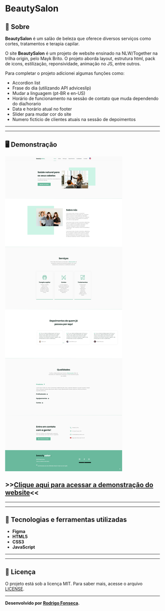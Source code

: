 # BeautySalon



## 📝 Sobre

**BeautySalon** é um salão de beleza que oferece diversos serviços como cortes, tratamentos e terapia capilar.
  
O site **BeautySalon** é um projeto de website ensinado na NLW/Together na trilha origin, pelo Mayk Brito. O projeto aborda layout, estrutura html, pack de icons, estilização, reponsividade, animação no JS, entre outros.

Para completar o projeto adicionei algumas funções como: 
- Accordion list 
- Frase do dia (utilizando API adviceslip)
- Mudar a linguagem (pt-BR e en-US)
- Horário de funcionamento na sessão de contato que muda dependendo do dia/horario
- Data e horário atual no footer
- Slider para mudar cor do site
- Numero ficticio de clientes atuais na sessão de depoimentos

---------
---------

## 🖥️ Demonstração
[![BeautySalon](screencapture-127-0-0-1-5500-2021-09-03-22_18_41.png "Clique para acessar o projeto")](https://beautysalon-seven.vercel.app/ "Clique para acessar o projeto")  


## >>**[Clique aqui para acessar a demonstração do website](https://beautysalon-seven.vercel.app/)**<<


----------
----------



## 🚀 Tecnologias e ferramentas utilizadas

- **Figma**
- **HTML5**
- **CSS3**
- **JavaScript**

----
----

## 📝 Licença

O projeto está sob a licença MIT. Para saber mais, acesse o arquivo [LICENSE](https://github.com/RodrigoFonsecaG/bikcraft/blob/main/LICENSE).

---

**Desenvolvido por [Rodrigo Fonseca](https://github.com/RodrigoFonsecaG/).**
